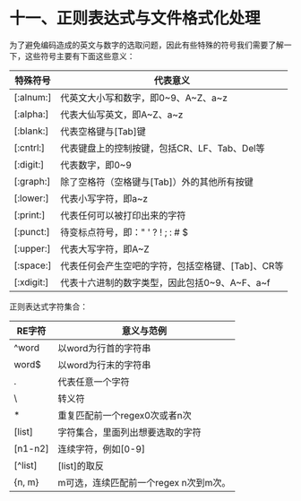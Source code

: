 # 十一、正则表达式与文件格式化处理

为了避免编码造成的英文与数字的选取问题，因此有些特殊的符号我们需要了解一下，这些符号主要有下面这些意义：

| 特殊符号   | 代表意义                                          |
| ---------- | ------------------------------------------------- |
| [:alnum:]  | 代英文大小写和数字，即0~9、A~Z、a~z               |
| [:alpha:]  | 代表大仙写英文，即A~Z、a~z                        |
| [:blank:]  | 代表空格键与[Tab]键                               |
| [:cntrl:]  | 代表键盘上的控制按键，包括CR、LF、Tab、Del等      |
| [:digit:]  | 代表数字，即0~9                                   |
| [:graph:]  | 除了空格符（空格键与[Tab]）外的其他所有按键       |
| [:lower:]  | 代表小写字符，即a~z                               |
| [:print:]  | 代表任何可以被打印出来的字符                      |
| [:punct:]  | 待变标点符号，即：" ' ? ! ; : # $                 |
| [:upper:]  | 代表大写字符，即A~Z                               |
| [:space:]  | 代表任何会产生空吧的字符，包括空格键、[Tab]、CR等 |
| [:xdigit:] | 代表十六进制的数字类型，因此包括0~9、A~F、a~f     |



正则表达式字符集合：

| RE字符   | 意义与范例                            |
| -------- | ------------------------------------- |
| ^word    | 以word为行首的字符串                  |
| word$    | 以word为行末的字符串                  |
| .        | 代表任意一个字符                      |
| \        | 转义符                                |
| *        | 重复匹配前一个regex0次或者n次         |
| [list]   | 字符集合，里面列出想要选取的字符      |
| [n1-n2]  | 连续字符，例如[0-9]                   |
| [^list]  | [list]的取反                          |
| \{n, m\} | m可选，连续匹配前一个regex n次到m次。 |


